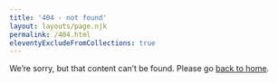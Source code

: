 ```yaml
---
title: '404 - not found'
layout: layouts/page.njk
permalink: /404.html
eleventyExcludeFromCollections: true
---
```


We’re sorry, but that content can’t be found. Please go [back to home](/).
